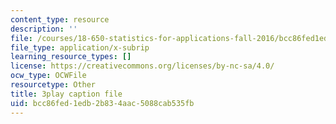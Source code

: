 ```yaml
---
content_type: resource
description: ''
file: /courses/18-650-statistics-for-applications-fall-2016/bcc86fed1edb2b834aac5088cab535fb_C_W1adH-NVE.srt
file_type: application/x-subrip
learning_resource_types: []
license: https://creativecommons.org/licenses/by-nc-sa/4.0/
ocw_type: OCWFile
resourcetype: Other
title: 3play caption file
uid: bcc86fed-1edb-2b83-4aac-5088cab535fb
---
```

